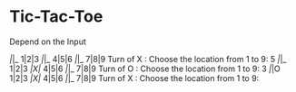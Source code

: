 # Tic-Tac-Toe
Depend on the Input

_|_|_           1|2|3
_|_|_           4|5|6
_|_|_           7|8|9
Turn of X :
Choose the location from 1 to 9: 5
_|_|_           1|2|3
_|X|_           4|5|6
_|_|_           7|8|9
Turn of O :
Choose the location from 1 to 9: 3
_|_|O           1|2|3
_|X|_           4|5|6
_|_|_           7|8|9
Turn of X :
Choose the location from 1 to 9:

